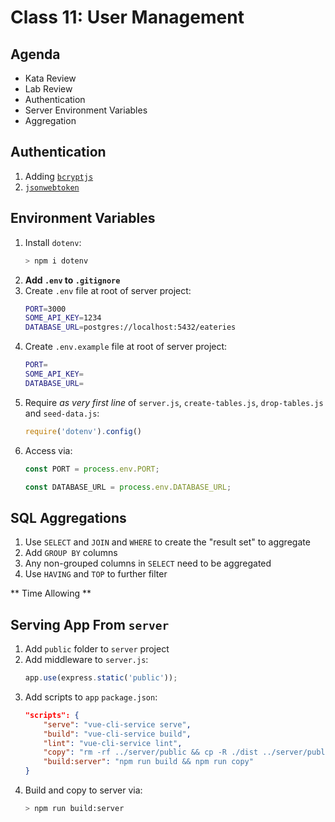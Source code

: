 Class 11: User Management
===

## Agenda

* Kata Review
* Lab Review
* Authentication
* Server Environment Variables
* Aggregation

## Authentication

1. Adding [`bcryptjs`](https://www.npmjs.com/package/bcryptjs)
1. [`jsonwebtoken`](https://www.npmjs.com/package/jsonwebtoken)

## Environment Variables

1. Install `dotenv`:
    ```sh
    > npm i dotenv
    ```
1. **Add `.env` to `.gitignore`**
1. Create `.env` file at root of server project:
    ```sh
    PORT=3000
    SOME_API_KEY=1234
    DATABASE_URL=postgres://localhost:5432/eateries
    ```
1. Create `.env.example` file at root of server project:
    ```sh
    PORT=
    SOME_API_KEY=
    DATABASE_URL=
    ```
1. Require _as very first line_ of `server.js`, `create-tables.js`, `drop-tables.js` and `seed-data.js`:
    ```js
    require('dotenv').config()
    ```
1. Access via:
    ```js
    const PORT = process.env.PORT;
    ```
    ```js
    const DATABASE_URL = process.env.DATABASE_URL;
    ```

## SQL Aggregations

1. Use `SELECT` and `JOIN` and `WHERE` to create the "result set" to aggregate
1. Add `GROUP BY` columns
1. Any non-grouped columns in `SELECT` need to be aggregated
1. Use `HAVING` and `TOP` to further filter

** Time Allowing **

## Serving App From `server`

1. Add `public` folder to `server` project
1. Add middleware to `server.js`:
    ```js
    app.use(express.static('public'));
    ```
1. Add scripts to `app` `package.json`:
    ```json
    "scripts": {
        "serve": "vue-cli-service serve",
        "build": "vue-cli-service build",
        "lint": "vue-cli-service lint",
        "copy": "rm -rf ../server/public && cp -R ./dist ../server/public",
        "build:server": "npm run build && npm run copy"
    }
    ```
1. Build and copy to server via:
    ```sh
    > npm run build:server
    ```


 